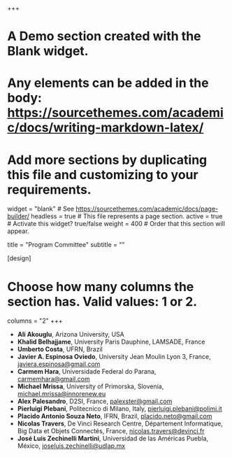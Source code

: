 +++
# A Demo section created with the Blank widget.
# Any elements can be added in the body: https://sourcethemes.com/academic/docs/writing-markdown-latex/
# Add more sections by duplicating this file and customizing to your requirements.

widget = "blank"  # See https://sourcethemes.com/academic/docs/page-builder/
headless = true  # This file represents a page section.
active = true  # Activate this widget? true/false
weight = 400  # Order that this section will appear.

title = "Program Committee"
subtitle = ""

[design]
  # Choose how many columns the section has. Valid values: 1 or 2.
  columns = "2"
+++

- **Ali Akouglu**, Arizona University, USA
- **Khalid Belhajjame**, University Paris Dauphine, LAMSADE,  France
- **Umberto Costa**, UFRN, Brazil
- **Javier A. Espinosa Oviedo**, University Jean Moulin Lyon 3, France, javiera.espinosa@gmail.com
- **Carmem Hara**, Universidade Federal do Parana, carmemhara@gmail.com 
- **Michael Mrissa**, University of Primorska, Slovenia, michael.mrissa@innorenew.eu 
- **Alex Palesandro**, D2SI, France, palexster@gmail.com 
- **Pierluigi Plebani**, Politecnico di Milano, Italy, pierluigi.plebani@polimi.it 
- **Placido Antonio Souza Neto**, IFRN, Brazil, placido.neto@gmail.com
- **Nicolas Travers**, De Vinci Research Centre, Département Informatique, Big Data et Objets Connectés, France, nicolas.travers@devinci.fr 
- **José Luis Zechinelli Martini**, Universidad de las Américas Puebla, México, joseluis.zechinelli@udlap.mx 

